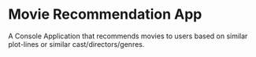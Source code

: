 # Movie Recommendation App
A Console Application that recommends movies to users based on similar plot-lines or similar cast/directors/genres.
